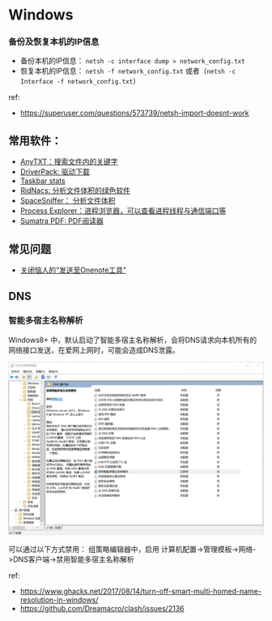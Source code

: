 # Windows

### 备份及恢复本机的IP信息

  * 备份本机的IP信息： `netsh -c interface dump > network_config.txt`
  * 恢复本机的IP信息： `netsh -f network_config.txt` 或者（`netsh -c Interface -f network_config.txt`）

ref:

* https://superuser.com/questions/573739/netsh-import-doesnt-work


## 常用软件：
  * [AnyTXT：搜索文件内的关键字](https://anytxt.net/)
  * [DriverPack: 驱动下载](https://driverpack.io/en)
  * [Taskbar stats](https://github.com/openhoangnc/taskbar-stats/)
  * [RidNacs: 分析文件体积的绿色软件](https://www.splashsoft.de/ridnacs-disk-space-usage-analyzer/)
  * [SpaceSniffer： 分析文件体积](http://www.uderzo.it/main_products/space_sniffer/)
  * [Process Explorer：进程浏览器，可以查看进程线程与通信端口等](https://learn.microsoft.com/en-us/sysinternals/downloads/process-explorer)
  * [Sumatra PDF: PDF阅读器](https://www.sumatrapdfreader.org/free-pdf-reader.html)


## 常见问题
  * [关闭恼人的“发送至Onenote工具”](https://superuser.com/questions/662737/how-to-stop-send-to-onenote-window-from-showing-when-i-start-onenote-2013)

## DNS

### 智能多宿主名称解析

Windows8+ 中，默认启动了智能多宿主名称解析，会将DNS请求向本机所有的网络接口发送，在爱网上网时，可能会造成DNS泄露。

![dns-multi-homed-name-resolution](dns-multi-homed-name-resolution.png)

可以通过以下方式禁用：
组策略编辑器中，启用 计算机配置->管理模板->网络->DNS客户端->禁用智能多宿主名称解析

ref:
* https://www.ghacks.net/2017/08/14/turn-off-smart-multi-homed-name-resolution-in-windows/
* https://github.com/Dreamacro/clash/issues/2136

